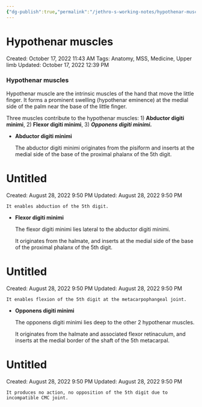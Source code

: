 ```yaml
---
{"dg-publish":true,"permalink":"/jethro-s-working-notes/hypothenar-muscles/","dgPassFrontmatter":true}
---
```



# Hypothenar muscles

Created: October 17, 2022 11:43 AM
Tags: Anatomy, MSS, Medicine, Upper limb
Updated: October 17, 2022 12:39 PM

### Hypothenar muscles

Hypothenar muscle are the intrinsic muscles of the hand that move the little finger. It forms a prominent swelling (hypothenar eminence) at the medial side of the palm near the base of the little finger.

Three muscles contribute to the hypothenar muscles: 1) **********************Abductor digiti minimi**********************, 2) ********************Flexor digiti minimi********************, 3) ***********************Opponens digiti minimi.***********************

- ********************************************Abductor digiti minimi********************************************
    
    The abductor digiti minimi originates from the pisiform and inserts at the medial side of the base of the proximal phalanx of the 5th digit.
    
    
<div class="transclusion internal-embed is-loaded"><div class="markdown-embed">





# Untitled

Created: August 28, 2022 9:50 PM
Updated: August 28, 2022 9:50 PM

</div></div>

    
    It enables abduction of the 5th digit.
    
- ****************************************Flexor digiti minimi****************************************
    
    The flexor digiti minimi lies lateral to the abductor digiti minimi.
    
    It originates from the halmate, and inserts at the medial side of the base of the proximal phalanx of the 5th digit.
    
    
<div class="transclusion internal-embed is-loaded"><div class="markdown-embed">





# Untitled

Created: August 28, 2022 9:50 PM
Updated: August 28, 2022 9:50 PM

</div></div>

    
    It enables flexion of the 5th digit at the metacarpophangeal joint.
    
- ********************************************Opponens digiti minimi********************************************
    
    The opponens digiti minimi lies deep to the other 2 hypothenar muscles.
    
    It originates from the halmate and associated flexor retinaculum, and inserts at the medial border of the shaft of the 5th metacarpal.
    
    
<div class="transclusion internal-embed is-loaded"><div class="markdown-embed">





# Untitled

Created: August 28, 2022 9:50 PM
Updated: August 28, 2022 9:50 PM

</div></div>

    
    It produces no action, no opposition of the 5th digit due to incompatible CMC joint.